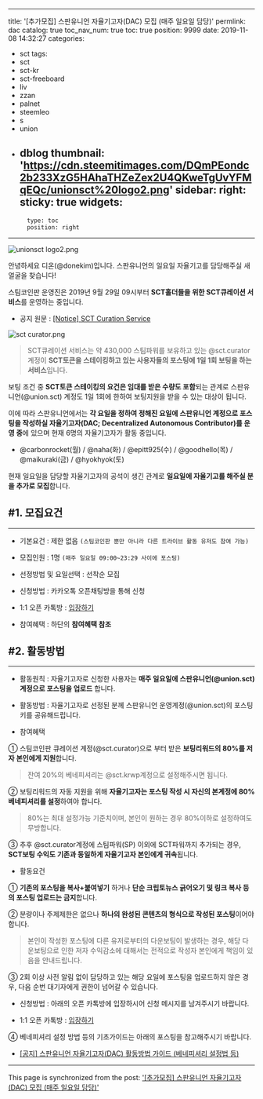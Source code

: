 
---
title: '[추가모집] 스판유니언 자율기고자(DAC) 모집 (매주 일요일 담당)'
permlink: dac
catalog: true
toc_nav_num: true
toc: true
position: 9999
date: 2019-11-08 14:32:27
categories:
- sct
tags:
- sct
- sct-kr
- sct-freeboard
- liv
- zzan
- palnet
- steemleo
- s
- union
- dblog
thumbnail: 'https://cdn.steemitimages.com/DQmPEondc2b233XzG5HAhaTHZeZex2U4QKweTgUvYFMqEQc/unionsct%20logo2.png'
sidebar:
    right:
        sticky: true
widgets:
    -
        type: toc
        position: right
---


![unionsct logo2.png](https://cdn.steemitimages.com/DQmPEondc2b233XzG5HAhaTHZeZex2U4QKweTgUvYFMqEQc/unionsct%20logo2.png)

안녕하세요 디온(@donekim)입니다. 스판유니언의 일요일 자율기고를 담당해주실 새얼굴을 찾습니다!


스팀코인판 운영진은 2019년 9월 29일 09시부터 **SCT홀더들을 위한 SCT큐레이션 서비스**를 운영하는 중입니다.

- 공지 원문 : [[Notice] SCT Curation Service](https://www.steemcoinpan.com/sct/@jacobyu/notice-sct-curation-service)

![sct curator.png](https://cdn.steemitimages.com/DQmcaDGDG1mt82nbTe8SURvvLn9c4R56DRfk9o1x8p1RLT5/sct%20curator.png)

> SCT큐레이션 서비스는 약 430,000 스팀파워를 보유하고 있는 @sct.curator계정이 **SCT토큰을 스테이킹하고 있는 사용자들의 포스팅에 1일 1회 보팅을 하는 서비스**입니다.

보팅 조건 중 **SCT토큰 스테이킹의 요건은 임대를 받은 수량도 포함**되는 관계로 스판유니언(@union.sct) 계정도 1일 1회에 한하여 보팅지원을 받을 수 있는 대상이 됩니다.

이에 따라 스판유니언에서는 **각 요일을 정하여 정해진 요일에 스판유니언 계정으로 포스팅을 작성하실 자율기고자(DAC; Decentralized Autonomous Contributor)를 운영 중**에 있으며 현재 6명의 자율기고자가 활동 중입니다.

- @carbonrocket(월) / @naha(화) / @epitt925(수) / @goodhello(목) / @maikuraki(금) / @hyokhyok(토) 

현재 일요일을 담당할 자율기고자의 공석이 생긴 관계로 **일요일에 자율기고를 해주실 분을 추가로 모집**합니다.

## #1. 모집요건
---

- 기본요건 : 제한 없음 `(스팀코인판 뿐만 아니라 다른 트라이브 활동 유저도 참여 가능)`

- 모집인원 : 1명 `(매주 일요일 09:00~23:29 사이에 포스팅)`

- 선정방법 및 요일선택 : 선착순 모집

- 신청방법 : 카카오톡 오픈채팅방을 통해 신청

-  1:1 오픈 카톡방 : [입장하기](https://open.kakao.com/o/sfOFcstb)

- 참여혜택 : 하단의 **참여혜택 참조**


## #2. 활동방법
---

- 활동원칙 :  자율기고자로 신청한 사용자는 **매주 일요일에 스판유니언(@union.sct) 계정으로 포스팅을 업로드** 합니다.

- 활동방법 : 자율기고자로 선정된 분께 스판유니언 운영계정(@union.sct)의 포스팅키를 공유해드립니다.

- 참여혜택 

① 스팀코인판 큐레이션 계정(@sct.curator)으로 부터 받은 **보팅리워드의 80%를 저자 본인에게 지원**합니다.

> 잔여 20%의 베네피셔리는 @sct.krwp계정으로 설정해주시면 됩니다.

② 보팅리워드의 자동 지원을 위해 **자율기고자는 포스팅 작성 시 자신의 본계정에 80% 베네피셔리를 설정**하여야 합니다.

> 80%는 최대 설정가능 기준치이며, 본인이 원하는 경우 80%이하로 설정하여도 무방합니다. 

③ 추후 @sct.curator계정에 스팀파워(SP) 이외에 SCT파워까지 추가되는 경우, **SCT보팅 수익도 기존과 동일하게 자율기고자 본인에게 귀속**됩니다. 

- 활동요건

① **기존의 포스팅을 복사+붙여넣기** 하거나 **단순 크립토뉴스 긁어오기 및 링크 복사 등의 포스팅 업로드는 금지**합니다.

② 분량이나 주제제한은 없으나 **하나의 완성된 콘텐츠의 형식으로 작성된 포스팅**이어야 합니다.

> 본인이 작성한 포스팅에 다른 유저로부터의 다운보팅이 발생하는 경우, 해당 다운보팅으로 인한 저자 수익감소에 대해서는 전적으로 작성자 본인에게 책임이 있음을 안내드립니다. 

③ 2회 이상 사전 알림 없이 담당하고 있는 해당 요일에 포스팅을 업로드하지 않은 경우, 다음 순번 대기자에게 권한이 넘어갈 수 있습니다.

- 신청방법 : 아래의 오픈 카톡방에 입장하시어 신청 메시지를 남겨주시기 바랍니다.

-  1:1 오픈 카톡방 : [입장하기](https://open.kakao.com/o/sfOFcstb)

④ 베네피셔리 설정 방법 등의 기초가이드는 아래의 포스팅을 참고해주시기 바랍니다. 

- [[공지] 스판유니언 자율기고자(DAC) 활동방법 가이드 (베네피셔리 설정법 등)](https://www.steemcoinpan.com/sct/@union.sct/5wgphn-dac)

- - -

This page is synchronized from the post: ['[추가모집] 스판유니언 자율기고자(DAC) 모집 (매주 일요일 담당)'](https://steemit.com/@donekim/dac)
